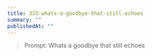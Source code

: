 ```yaml
---
title: 333-whats-a-goodbye-that-still-echoes
summary: ""
publishedAt: ""
---
```


> Prompt: Whats a goodbye that still echoes

